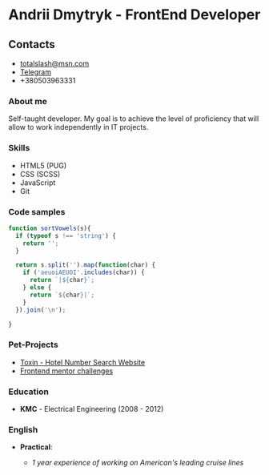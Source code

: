 # Andrii Dmytryk - FrontEnd Developer

## Contacts

- totalslash@msn.com
- [Telegram](https://t.me/andyguit)
- +380503963331

### About me

Self-taught developer.  My goal is to achieve the level of proficiency that will allow to work independently in IT projects.

### Skills

- HTML5 (PUG)
- CSS (SCSS)
- JavaScript
- Git

### Code samples

```javascript
function sortVowels(s){
  if (typeof s !== 'string') {
    return '';
  }

  return s.split('').map(function(char) {
    if ('aeuoiAEUOI'.includes(char)) {
      return `|${char}`;
    } else {      
      return `${char}|`;
    }
  }).join('\n');

}
```

### Pet-Projects

- [Toxin - Hotel Number Search Website](https://github.com/AndyGuit/toxin)
- [Frontend mentor challenges](https://github.com/AndyGuit/frontend-mentor-challenges)

### Education

- __KMC__ - Electrical Engineering (2008 - 2012)

### English

- __Practical__:

  - _1 year experience of working on American's leading cruise lines_

  
